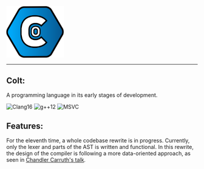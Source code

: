 <img src="resources/icon/Colt%20Logo.svg" width=30% height=30%>

---
## Colt:
A programming language in its early stages of development.

![Clang16](https://github.com/R533-Code/colt-lang/actions/workflows/cmake_clang16.yml/badge.svg)
![g++12](https://github.com/R533-Code/colt-lang/actions/workflows/cmake_g++12.yml/badge.svg)
![MSVC](https://github.com/R533-Code/colt-lang/actions/workflows/cmake_msvc.yml/badge.svg)

## Features:
For the eleventh time, a whole codebase rewrite is in progress.
Currently, only the lexer and parts of the AST is written and functional.
In this rewrite, the design of the compiler is following a more data-oriented
approach, as seen in [Chandler Carruth's talk](https://www.youtube.com/watch?v=ZI198eFghJk).

<!--
## Features:
The syntax is partly borrowed from Rust, but is still subject to change.
For now, the 'compiler' is more of a transpiler to `C`.

The current supported language features are:
- Functions
- Arguments specifiers (`out`, `in`, `mut`...) (still in progress)
- Auto-deducing of return type
- Local Variables (still in progress)
- While Loops and named While Loops
- Modules (equivalent of namespaces) and using declarations

The following static analysis are implemented:
- Prohibited use of (partially) initialized variables
- Unreachable code (but no support for `[[noreturn]]` functions)

The following features are the next targets:
- Move semantics and copy semantics
- `move` and `copy` argument specifiers
- Interpreter for the language

## Syntax:
```
module a
{
public:
    fn test(in i64 a, in i64 b): return a + b;
}

fn main()
{
  using module a;
  var mut a = 10;
  var b = 20;
  test(&a, &b);
  // ^ The syntax will be improved in the future
}
```

## Purpose:
The `Colt` programming language aims to be a safe, statically compiled language, with compile time programming support:
This would include compile-time reflection and support for running functions at compile time (as in `constexpr`/`consteval` C++).
-->